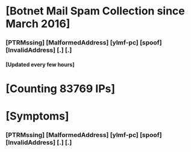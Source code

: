 # [Botnet Mail Spam Collection since March 2016]
### [PTRMssing] [MalformedAddress] [ylmf-pc] [spoof] [InvalidAddress] [.] [.]
#### [Updated every few hours]

# [Counting 83769 IPs]

# [Symptoms] 
###   [PTRMssing] [MalformedAddress] [ylmf-pc] [spoof] [InvalidAddress] [.] [.]
